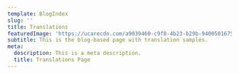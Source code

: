 ```yaml
---
template: BlogIndex
slug: ''
title: Translations
featuredImage: 'https://ucarecdn.com/a9039460-c9f8-4b23-b29b-9400501675c6/'
subtitle: This is the blog-based page with translation samples.
meta:
  description: This is a meta description.
  title: Translations Page
---
```


